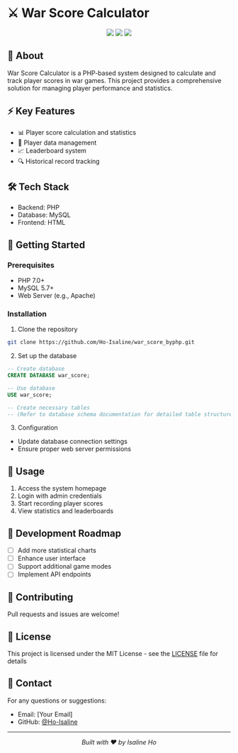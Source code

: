 # ⚔️ War Score Calculator

<div align="center">
  <img src="https://img.shields.io/badge/PHP-777BB4?style=for-the-badge&logo=php&logoColor=white"/>
  <img src="https://img.shields.io/badge/MySQL-4479A1?style=for-the-badge&logo=mysql&logoColor=white"/>
  <img src="https://img.shields.io/badge/HTML5-E34F26?style=for-the-badge&logo=html5&logoColor=white"/>
</div>

## 📖 About
War Score Calculator is a PHP-based system designed to calculate and track player scores in war games. This project provides a comprehensive solution for managing player performance and statistics.

## ⚡ Key Features
- 📊 Player score calculation and statistics
- 👥 Player data management
- 📈 Leaderboard system
- 🔍 Historical record tracking

## 🛠️ Tech Stack
- Backend: PHP
- Database: MySQL
- Frontend: HTML

## 🚀 Getting Started

### Prerequisites
- PHP 7.0+
- MySQL 5.7+
- Web Server (e.g., Apache)

### Installation
1. Clone the repository
```bash
git clone https://github.com/Ho-Isaline/war_score_byphp.git
```

2. Set up the database
```sql
-- Create database
CREATE DATABASE war_score;

-- Use database
USE war_score;

-- Create necessary tables
-- (Refer to database schema documentation for detailed table structures)
```

3. Configuration
- Update database connection settings
- Ensure proper web server permissions

## 📝 Usage
1. Access the system homepage
2. Login with admin credentials
3. Start recording player scores
4. View statistics and leaderboards

## 🔄 Development Roadmap
- [ ] Add more statistical charts
- [ ] Enhance user interface
- [ ] Support additional game modes
- [ ] Implement API endpoints

## 🤝 Contributing
Pull requests and issues are welcome!

## 📜 License
This project is licensed under the MIT License - see the [LICENSE](LICENSE) file for details

## 👥 Contact
For any questions or suggestions:
- Email: [Your Email]
- GitHub: [@Ho-Isaline](https://github.com/Ho-Isaline)

---
<div align="center">
  <i>Built with ❤️ by Isaline Ho</i>
</div>
